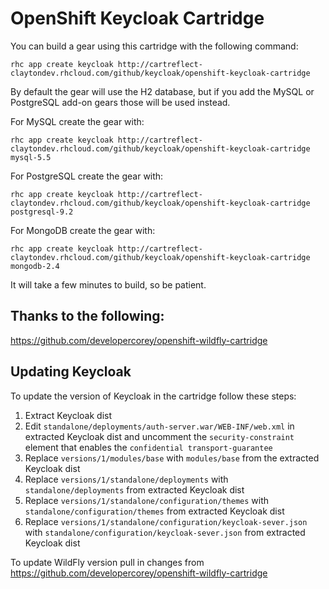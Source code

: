 # OpenShift Keycloak Cartridge

You can build a gear using this cartridge with the following command:

	rhc app create keycloak http://cartreflect-claytondev.rhcloud.com/github/keycloak/openshift-keycloak-cartridge
	
By default the gear will use the H2 database, but if you add the MySQL or PostgreSQL add-on gears those will be used instead.

For MySQL create the gear with:

	rhc app create keycloak http://cartreflect-claytondev.rhcloud.com/github/keycloak/openshift-keycloak-cartridge mysql-5.5

For PostgreSQL create the gear with:

	rhc app create keycloak http://cartreflect-claytondev.rhcloud.com/github/keycloak/openshift-keycloak-cartridge postgresql-9.2

For MongoDB create the gear with:

	rhc app create keycloak http://cartreflect-claytondev.rhcloud.com/github/keycloak/openshift-keycloak-cartridge mongodb-2.4

It will take a few minutes to build, so be patient.

## Thanks to the following:

https://github.com/developercorey/openshift-wildfly-cartridge

## Updating Keycloak

To update the version of Keycloak in the cartridge follow these steps:

1. Extract Keycloak dist
2. Edit `standalone/deployments/auth-server.war/WEB-INF/web.xml` in extracted Keycloak dist and uncomment the `security-constraint` element that enables the `confidential transport-guarantee`
3. Replace `versions/1/modules/base` with `modules/base` from the extracted Keycloak dist
4. Replace `versions/1/standalone/deployments` with `standalone/deployments` from extracted Keycloak dist
5. Replace `versions/1/standalone/configuration/themes` with `standalone/configuration/themes` from extracted Keycloak dist
5. Replace `versions/1/standalone/configuration/keycloak-sever.json` with `standalone/configuration/keycloak-sever.json` from extracted Keycloak dist

To update WildFly version pull in changes from <https://github.com/developercorey/openshift-wildfly-cartridge>
